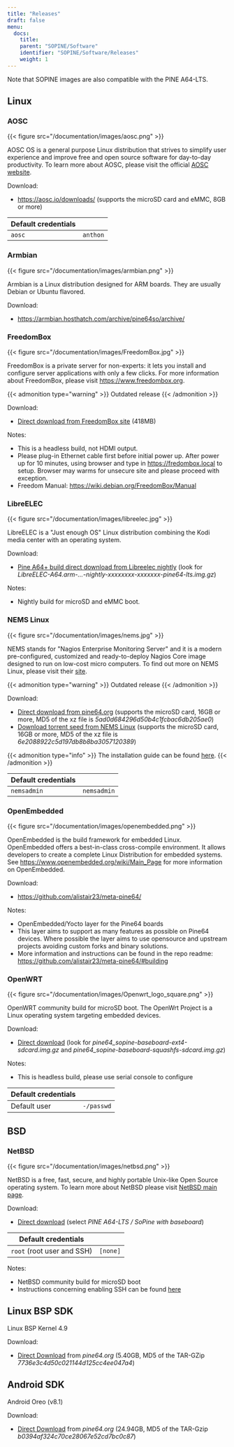 ```yaml
---
title: "Releases"
draft: false
menu:
  docs:
    title:
    parent: "SOPINE/Software"
    identifier: "SOPINE/Software/Releases"
    weight: 1
---
```


Note that SOPINE images are also compatible with the PINE A64-LTS.

## Linux

### AOSC
{{< figure src="/documentation/images/aosc.png" >}}

AOSC OS is a general purpose Linux distribution that strives to simplify user experience and improve free and open source software for day-to-day productivity. To learn more about AOSC, please visit the official [AOSC website](https://aosc.io/).

Download:

* https://aosc.io/downloads/ (supports the microSD card and eMMC, 8GB or more)

| Default credentials | |
| -------- | ------- |
| `aosc` | `anthon` |

### Armbian
{{< figure src="/documentation/images/armbian.png" >}}

Armbian is a Linux distribution designed for ARM boards. They are usually Debian or Ubuntu flavored. 

Download:

* https://armbian.hosthatch.com/archive/pine64so/archive/

### FreedomBox
{{< figure src="/documentation/images/FreedomBox.jpg" >}}

FreedomBox is a private server for non-experts: it lets you install and configure server applications with only a few clicks. For more information about FreedomBox, please visit https://www.freedombox.org.

{{< admonition type="warning" >}}
 Outdated release
{{< /admonition >}}

Download:

* [Direct download from FreedomBox site](https://ftp.freedombox.org/pub/freedombox/hardware/pine64-lts/stable/freedombox-stable-free_buster_pine64-lts-arm64.img.xz) (418MB)

Notes:

* This is a headless build, not HDMI output.
* Please plug-in Ethernet cable first before initial power up. After power up for 10 minutes, using browser and type in https://fredombox.local to setup. Browser may warms for unsecure site and please proceed with exception.
* Freedom Manual: https://wiki.debian.org/FreedomBox/Manual

### LibreELEC
{{< figure src="/documentation/images/libreelec.jpg" >}}

LibreELEC is a "Just enough OS" Linux distribution combining the Kodi media center with an operating system.

Download:

* [Pine A64+ build direct download from Libreelec nightly](https://test.libreelec.tv/) (look for _LibreELEC-A64.arm-...-nightly-xxxxxxxx-xxxxxxx-pine64-lts.img.gz_)

Notes:

* Nightly build for microSD and eMMC boot.

### NEMS Linux
{{< figure src="/documentation/images/nems.jpg" >}}

NEMS stands for "Nagios Enterprise Monitoring Server" and it is a modern pre-configured, customized and ready-to-deploy Nagios Core image designed to run on low-cost micro computers. To find out more on NEMS Linux, please visit their [site](https://nemslinux.com/).

{{< admonition type="warning" >}}
 Outdated release
{{< /admonition >}}

Download:

* [Direct download from pine64.org](https://files.pine64.org/os/SOPINE/nems/NEMS_v1.5-SOPine-Build1.zip) (supports the microSD card, 16GB or more, MD5 of the xz file is _5ad0d684296d50b4c1fcbac6db205ae0_)
* [Download torrent seed from NEMS Linux](https://nemslinux.com/download/nagios-for-pine64.php) (supports the microSD card, 16GB or more, MD5 of the xz file is _6e2088922c5d197db8b8ba3057120389_)

{{< admonition type="info" >}}
The installation guide can be found [here](https://docs.nemslinux.com/installation).
{{< /admonition >}}

| Default credentials | |
| -------- | ------- |
| `nemsadmin` | `nemsadmin` |

### OpenEmbedded
{{< figure src="/documentation/images/openembedded.png" >}}

OpenEmbedded is the build framework for embedded Linux. OpenEmbedded offers a best-in-class cross-compile environment. It allows developers to create a complete Linux Distribution for embedded systems. See https://www.openembedded.org/wiki/Main_Page for more information on OpenEmbedded.

Download:

* https://github.com/alistair23/meta-pine64/

Notes:

* OpenEmbedded/Yocto layer for the Pine64 boards 
* This layer aims to support as many features as possible on Pine64 devices. Where possible the layer aims to use opensource and upstream projects avoiding custom forks and binary solutions.
* More information and instructions can be found in the repo readme: https://github.com/alistair23/meta-pine64/#building

### OpenWRT
{{< figure src="/documentation/images/Openwrt_logo_square.png" >}}

OpenWRT community build for microSD boot. The OpenWrt Project is a Linux operating system targeting embedded devices.

Download:

* [Direct download](https://downloads.lede-project.org/snapshots/targets/sunxi/cortexa53/) (look for _pine64_sopine-baseboard-ext4-sdcard.img.gz_ and _pine64_sopine-baseboard-squashfs-sdcard.img.gz_)

Notes:

* This is headless build, please use serial console to configure

| Default credentials | |
| -------- | ------- |
| Default user | `-/passwd` |

## BSD

### NetBSD
{{< figure src="/documentation/images/netbsd.png" >}}

NetBSD is a free, fast, secure, and highly portable Unix-like Open Source operating system. To learn more about NetBSD please visit [NetBSD main page](https://www.netbsd.org/). 

Download:

* [Direct download](https://nycdn.netbsd.org/pub/arm/) (select _PINE A64-LTS / SoPine with baseboard_)

| Default credentials | |
| -------- | ------- |
| `root` (root user and SSH) | `[none]` |

Notes:

* NetBSD community build for microSD boot
* Instructions concerning enabling SSH can be found [here](https://www.netbsd.org/docs/guide/en/chap-boot.html#chap-boot-ssh)

## Linux BSP SDK

Linux BSP Kernel 4.9

Download:

* [Direct Download](https://files.pine64.org/SDK/PINE-A64/PINE-A64_lichee_BSP4.9.tar.xz) from _pine64.org_ (5.40GB, MD5 of the TAR-GZip _7736e3c4d50c021144d125cc4ee047a4_)

## Android SDK
Android Oreo (v8.1)

Download:

* [Direct Download](https://files.pine64.org/SDK/PINE-A64/PINE-A64_SDK_android8.1.tar.xz) from _pine64.org_ (24.94GB, MD5 of the TAR-Gzip _b0394af324c70ce28067e52cd7bc0c87_)
